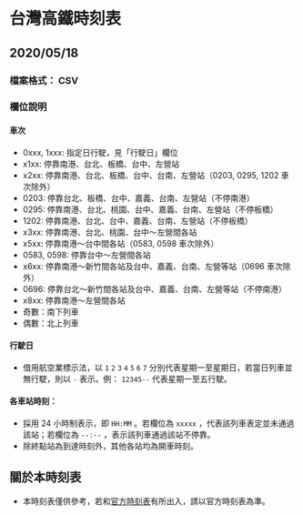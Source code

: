 # 台灣高鐵時刻表
## 2020/05/18

### 檔案格式： CSV

### 欄位說明

#### 車次
 * 0xxx, 1xxx: 指定日行駛，見「行駛日」欄位
 * x1xx: 停靠南港、台北、板橋、台中、左營站
 * x2xx: 停靠南港、台北、板橋、台中、台南、左營站（0203, 0295, 1202 車次除外）
 * 0203: 停靠台北、板橋、台中、嘉義、台南、左營站（不停南港）
 * 0295: 停靠南港、台北、桃園、台中、嘉義、台南、左營站（不停板橋）
 * 1202: 停靠南港、台北、台中、嘉義、台南、左營站（不停板橋）
 * x3xx: 停靠南港、台北、桃園、台中～左營間各站
 * x5xx: 停靠南港～台中間各站（0583, 0598 車次除外）
 * 0583, 0598: 停靠台中～左營間各站
 * x6xx: 停靠南港～新竹間各站及台中、嘉義、台南、左營等站（0696 車次除外）
 * 0696: 停靠台北～新竹間各站及台中、嘉義、台南、左營等站（不停南港）
 * x8xx: 停靠南港～左營間各站
 * 奇數：南下列車
 * 偶數：北上列車

#### 行駛日
 * 借用航空業標示法，以 `1` `2` `3` `4` `5` `6` `7` 分別代表星期一至星期日，若當日列車並無行駛，則以 `-` 表示。例： `12345--` 代表星期一至五行駛。

#### 各車站時刻：
 * 採用 24 小時制表示，即 `HH:MM` 。若欄位為 `xxxxx` ，代表該列車表定並未通過該站；若欄位為 `--:--` ，表示該列車通過該站不停靠。
 * 除終點站為到達時刻外，其他各站均為開車時刻。

## 關於本時刻表
 * 本時刻表僅供參考，若和[官方時刻表](https://www.thsrc.com.tw/UploadFiles/TicketFile/dd5a487b-bac2-42e5-adcb-7fd77f13248e.pdf)有所出入，請以官方時刻表為準。
